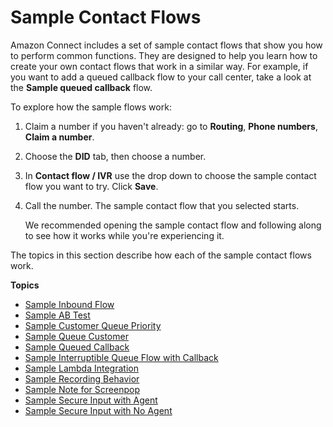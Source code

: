 # Sample Contact Flows<a name="contact-flow-samples"></a>

Amazon Connect includes a set of sample contact flows that show you how to perform common functions\. They are designed to help you learn how to create your own contact flows that work in a similar way\. For example, if you want to add a queued callback flow to your call center, take a look at the **Sample queued callback** flow\.

To explore how the sample flows work:

1. Claim a number if you haven't already: go to **Routing**, **Phone numbers**, **Claim a number**\.

1. Choose the **DID** tab, then choose a number\.

1. In **Contact flow / IVR** use the drop down to choose the sample contact flow you want to try\. Click **Save**\.

1. Call the number\. The sample contact flow that you selected starts\. 

   We recommended opening the sample contact flow and following along to see how it works while you're experiencing it\.

The topics in this section describe how each of the sample contact flows work\.

**Topics**
+ [Sample Inbound Flow](sample-inbound-flow.md)
+ [Sample AB Test](sample-ab-test.md)
+ [Sample Customer Queue Priority](sample-customer-queue-priority.md)
+ [Sample Queue Customer](sample-queue-customer.md)
+ [Sample Queued Callback](sample-queued-callback.md)
+ [Sample Interruptible Queue Flow with Callback](sample-interruptible-queue.md)
+ [Sample Lambda Integration](sample-lambda-integration.md)
+ [Sample Recording Behavior](sample-recording-behavior.md)
+ [Sample Note for Screenpop](sample-note-for-screenpop.md)
+ [Sample Secure Input with Agent](sample-secure-input-with-agent.md)
+ [Sample Secure Input with No Agent](sample-secure-input-with-noagent.md)